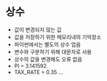 # 상수
- 값이 변경되지 않는 값
- 값을 저장하기 위한 메모리내의 기억장소
- 파이썬에서는 별도의 상수 업음
- 변수와 구분하기 위해 대문자로 사용
- 상수의 값을 변경해도 오류 없음
- PI = 3.141592
- TAX_RATE = 0.35 ...